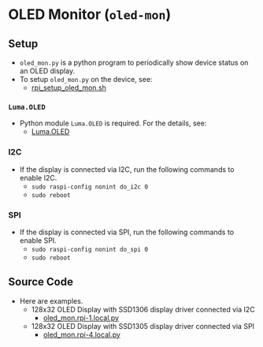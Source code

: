 # OLED Monitor (`oled-mon`)

## Setup

- `oled_mon.py` is a python program to periodically show device status on an OLED display.
- To setup `oled_mon.py` on the device, see:
  - [rpi_setup_oled_mon.sh](../../rpi_setup_oled_mon.sh)

### `Luma.OLED`

- Python module `Luma.OLED` is required. For the details, see:
  - [Luma.OLED](<luma.oled.md>)

### I2C

- If the display is connected via I2C, run the following commands to enable I2C.
  - `sudo raspi-config nonint do_i2c 0`
  - `sudo reboot`

### SPI

- If the display is connected via SPI, run the following commands to enable SPI.
  - `sudo raspi-config nonint do_spi 0`
  - `sudo reboot`

## Source Code

- Here are examples.
  - 128x32 OLED Display with SSD1306 display driver connected via I2C
    - [oled_mon.rpi-1.local.py](oled_mon.rpi-1.local.py)
  - 128x32 OLED Display with SSD1305 display driver connected via SPI
    - [oled_mon.rpi-4.local.py](oled_mon.rpi-4.local.py)
